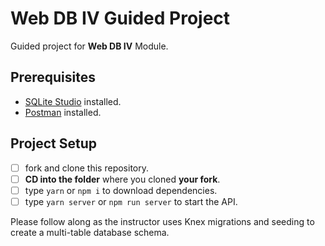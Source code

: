 # Web DB IV Guided Project

Guided project for **Web DB IV** Module.

## Prerequisites

- [SQLite Studio](https://sqlitestudio.pl/index.rvt?act=download) installed.
- [Postman](https://www.getpostman.com/downloads/) installed.

## Project Setup

- [ ] fork and clone this repository.
- [ ] **CD into the folder** where you cloned **your fork**.
- [ ] type `yarn` or `npm i` to download dependencies.
- [ ] type `yarn server` or `npm run server` to start the API.

Please follow along as the instructor uses Knex migrations and seeding to create a multi-table database schema.

